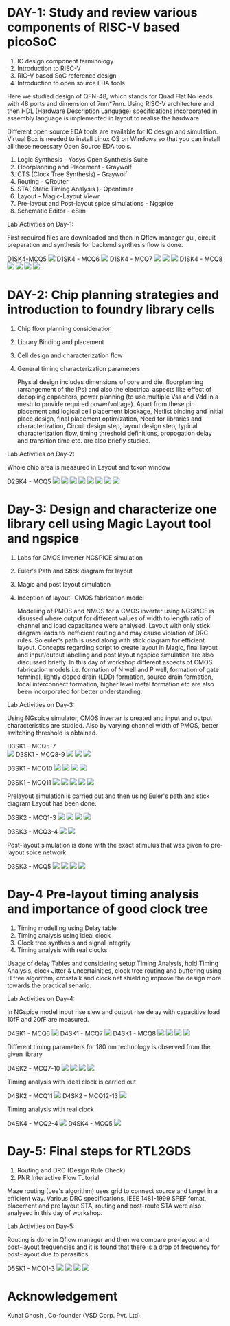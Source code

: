 # DAY-1: Study and review various components of RISC-V based picoSoC
1. IC design component terminology
2. Introduction to RISC-V
3. RIC-V based SoC reference design
4. Introduction to open source EDA tools

Here we studied design of QFN-48, which stands for Quad Flat No leads with 48 ports and dimension of 7nm*7nm.
Using RISC-V architecture and then HDL (Hardware Description Language) specifications incorporated in assembly language is implemented in layout to realise the hardware.

Different open source EDA tools are available for IC design and simulation.
Virtual Box is needed to install Linux OS on Windows so that you can install all these necessary Open Source EDA tools.
   1. Logic Synthesis - Yosys Open Synthesis Suite 
   2. Floorplanning and Placement - Graywolf
   3. CTS (Clock Tree Synthesis) -  Graywolf
   4. Routing - QRouter
   5. STA( Static Timing Analysis )- Opentimer
   6. Layout - Magic-Layout Viewr
   7. Pre-layout and Post-layout spice simulations - Ngspice
   8. Schematic Editor - eSim


Lab Activities on Day-1:

First required files are downloaded and then in Qflow manager gui, circuit preparation and synthesis for backend synthesis flow is done.

D1SK4-MCQ5 
![](1.PNG)
D1SK4 - MCQ6
![](5.PNG)
D1SK4 - MCQ7
![](8.PNG)
![](9.PNG)
![](10.PNG)
D1SK4 - MCQ8
![](12.PNG)
![](13.PNG)
![](14.PNG)
![](15.PNG)


# DAY-2: Chip planning strategies and introduction to foundry library cells
1. Chip floor planning consideration
2. Library Binding and placement
3. Cell design and characterization flow
4. General timing characterization parameters

     Physial design includes  dimensions of core and die, floorplanning (arrangement of the IPs) and also the electrical aspects like effect of decopling capacitors, power planning (to use multiple Vss and Vdd in a mesh to provide required power/voltage). Apart from these pin placement and logical cell placement blockage, Netlist binding and initial place design, final placement optimization, Need for libraries and characterization, Circuit design step, layout design step, typical characterization flow, timing threshold definitions, propogation delay and transition time etc. are also briefly studied.

Lab Activities on Day-2:

Whole chip area is measured in Layout and tckon window

D2SK4 - MCQ5
![](day-2/1.PNG)
![](day-2/2.PNG)
![](day-2/3.PNG)
![](day-2/4.PNG)
![](day-2/5.PNG)
![](day-2/6.PNG)
![](day-2/7.PNG)
![](day-2/8.PNG)

# Day-3: Design and characterize one library cell using Magic Layout tool and ngspice
1. Labs for CMOS Inverter NGSPICE simulation
2. Euler's Path and Stick diagram for layout
3. Magic and post layout simulation
4. Inception of layout- CMOS fabrication model

    Modelling of PMOS and NMOS for a CMOS inverter using NGSPICE is disussed where output for different values of width to length ratio of channel and load capacitance
were analysed. Layout with only stick diagram leads to inefficient routing and may cause violation of DRC rules. So euler's path is used along with stick diagram for efficient layout. Concepts regarding script to create layout in Magic, final layout and input/output labelling and post layout ngspice simulation are also discussed briefly.
In this day of workshop different aspects of CMOS fabrication models i.e. formation of N well and P well, formation of gate terminal, lightly doped drain (LDD) formation, source drain formation, local interconnect formation, higher level metal formation etc are also been incorporated for better understanding.
 
 Lab Activities on Day-3:

Using NGspice simulator, CMOS inverter is created and input and output characteristics are studied. 
Also by varying channel width of PMOS, better switching threshold is obtained.

D3SK1 - MCQ5-7  
![](day-3/1.PNG)
D3SK1 - MCQ8-9
![](day-3/3.PNG)
![](day-3/4.PNG)
![](day-3/5.PNG)

D3SK1 - MCQ10
![](day-3/6.PNG)
![](day-3/8.PNG)
![](day-3/9.PNG)
![](day-3/10.PNG)
 
D3SK1 - MCQ11
![](day-3/11.PNG)
![](day-3/12.PNG)
![](day-3/13.PNG)
![](day-3/14.PNG)
![](day-3/15.PNG)

Prelayout simulation is carried out and then using Euler's path and stick diagram Layout has been done. 

D3SK2 - MCQ1-3
![](day-3/16.PNG)
![](day-3/17.PNG)
![](day-3/18.PNG)
![](day-3/19.PNG)

D3SK3 - MCQ3-4
![](day-3/20.PNG)
![](day-3/22.PNG)

Post-layout simulation is done with the exact stimulus that was given to pre-layout spice network.

D3SK3 - MCQ5
![](day-3/24.PNG)
![](day-3/23.PNG)
![](day-3/27.PNG)
![](day-3/28.PNG)


# Day-4 Pre-layout timing analysis and importance of good clock tree
1. Timing modelling using Delay table
2. Timing analysis using ideal clock
3. Clock tree synthesis and signal Integrity
4. Timing analysis with real clocks

Usage of delay Tables and considering setup Timing Analysis, hold Timing Analysis, clock Jitter & uncertainities, clock tree routing and buffering using H tree algorithm, crosstalk and clock net shielding improve the design more towards the practical senario.

Lab Activities on Day-4:

In NGspice model input rise slew and output rise delay with capacitive load 10fF and 20fF are measured.

D4SK1 - MCQ6
![](day-4/1.PNG)
D4SK1 - MCQ7
![](day-4/1.PNG)
D4SK1 - MCQ8
![](day-4/3.PNG)
![](day-4/4.PNG)
![](day-4/5.PNG)
![](day-4/6.PNG)

Different timing parameters for 180 nm technology is observed from the given library

D4SK2 - MCQ7-10
![](day-4/7.PNG)
![](day-4/8.PNG)
![](day-4/9.PNG)
![](day-4/10.PNG)

Timing analysis with ideal clock is carried out

D4SK2 - MCQ11
![](day-4/11.PNG)
D4SK2 - MCQ12-13
![](day-4/12.PNG)

Timing analysis with real clock

D4SK4 - MCQ2-4
![](day-4/13.PNG)
D4SK4 - MCQ5
![](day-4/13.PNG)

# Day-5: Final steps for RTL2GDS
1. Routing and DRC (Design Rule Check)
2. PNR Interactive Flow Tutorial

Maze routing (Lee's algorithm) uses grid to connect source and target in a efficient way.
Various DRC specifications, IEEE 1481-1999 SPEF fomat, placement and pre layout STA, routing and post-route STA were also analysed in this day of workshop.

Lab Activities on Day-5:

Routing is done in Qflow manager and then we compare pre-layout and post-layout frequencies and it is found that there is a drop of frequency for post-layout due to parasitics. 

D5SK1 - MCQ1-3
![](day-5/1.PNG)
![](day-5/2.PNG)
![](day-5/3.PNG)
![](day-5/4.PNG)



# Acknowledgement
Kunal Ghosh , Co-founder (VSD Corp. Pvt. Ltd).


